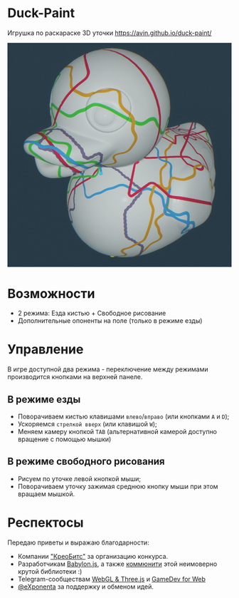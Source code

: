 # Duck-Paint

Игрушка по раскараске 3D уточки https://avin.github.io/duck-paint/

![preview](./additional/preview.jpg)

# Возможности

- 2 режима: Езда кистью + Свободное рисование
- Дополнительные опоненты на поле (только в режиме езды)

# Управление

В игре доступной два режима - переключение между режимами производится 
кнопками на верхней панеле.

## В режиме езды

- Поворачиваем кистью клавишами `влево`/`вправо` (или кнопками `A` и `D`); 
- Ускоряемся `стрелкой вверх` (или клавишой `W`); 
- Меняем камеру кнопкой `TAB`
(альтернативной камерой доступно вращение с помощью мышки)

## В режиме свободного рисования

- Рисуем по уточке левой кнопкой мыши; 
- Поворачиваем уточку зажимая среднюю  кнопку мыши при этом вращаем мышкой.

 
# Респектосы

Передаю приветы и выражаю благодарности:

- Компании ["КреоБитс"](https://www.dra.ru/) за организацию конкурса.
- Разработчикам [Babylon.js](https://www.babylonjs.com/), а также [коммюнити](https://forum.babylonjs.com/) этой неимоверно крутой библиотеки :)
- Telegram-сообществам [WebGL & Three.js](https://t.me/threejs_ru) и [GameDev for Web](https://t.me/gamedevforweb)
- [@eXponenta](https://github.com/eXponenta) за поддержку и обменом идей.
